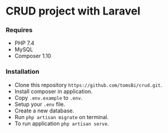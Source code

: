# CRUD project with Laravel

### Requires
* PHP 7.4
* MySQL
* Composer 1.10

### Installation
* Clone this repository `https://github.com/tomsBi/crud.git`.
* Install composer in application.
* Copy `.env.example` to `.env`.
* Setup your `.env` file.
* Create a new database.
* Run `php artisan migrate` on terminal.
* To run application `php artisan serve`.

